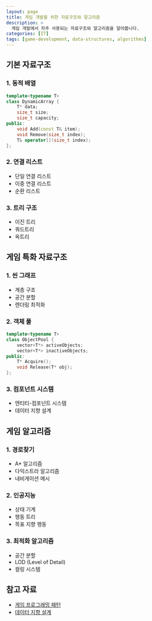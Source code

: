 ```yaml
---
layout: page
title: 게임 개발을 위한 자료구조와 알고리즘
description: >
  게임 개발에서 자주 사용되는 자료구조와 알고리즘을 알아봅니다.
categories: [IT]
tags: [game-development, data-structures, algorithms]
---
```


## 기본 자료구조

### 1. 동적 배열
```cpp
template<typename T>
class DynamicArray {
    T* data;
    size_t size;
    size_t capacity;
public:
    void Add(const T& item);
    void Remove(size_t index);
    T& operator[](size_t index);
};
```

### 2. 연결 리스트
- 단일 연결 리스트
- 이중 연결 리스트
- 순환 리스트

### 3. 트리 구조
- 이진 트리
- 쿼드트리
- 옥트리

## 게임 특화 자료구조

### 1. 씬 그래프
- 계층 구조
- 공간 분할
- 렌더링 최적화

### 2. 객체 풀
```cpp
template<typename T>
class ObjectPool {
    vector<T*> activeObjects;
    vector<T*> inactiveObjects;
public:
    T* Acquire();
    void Release(T* obj);
};
```

### 3. 컴포넌트 시스템
- 엔티티-컴포넌트 시스템
- 데이터 지향 설계

## 게임 알고리즘

### 1. 경로찾기
- A* 알고리즘
- 다익스트라 알고리즘
- 내비게이션 메시

### 2. 인공지능
- 상태 기계
- 행동 트리
- 목표 지향 행동

### 3. 최적화 알고리즘
- 공간 분할
- LOD (Level of Detail)
- 컬링 시스템

## 참고 자료
- [게임 프로그래밍 패턴](https://gameprogrammingpatterns.com/)
- [데이터 지향 설계](https://www.dataorienteddesign.com/dodbook/)